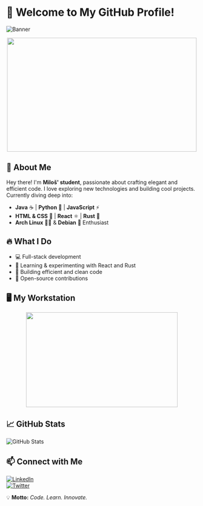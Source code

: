 # 🚀 Welcome to My GitHub Profile!

![Banner](https://source.unsplash.com/1600x400/?technology,coding)

<p align="center">
  <img src="https://media.giphy.com/media/Y4ak9Ki2GZCbJxAnJD/giphy.gif" width="500" height="300" />
</p>

## 🌟 About Me

Hey there! I'm **Miloš' student**, passionate about crafting elegant and efficient code. I love exploring new technologies and building cool projects. Currently diving deep into:

- **Java** ☕ | **Python** 🐍 | **JavaScript** ⚡
- **HTML & CSS** 🎨 | **React** ⚛️ | **Rust** 🦀
- **Arch Linux** 🏴‍☠️ & **Debian** 🐧 Enthusiast

## 🔥 What I Do

- 💻 Full-stack development
- 🚀 Learning & experimenting with React and Rust
- 🔧 Building efficient and clean code
- 🎯 Open-source contributions

## 🖥️ My Workstation

<p align="center">
  <img src="https://media.giphy.com/media/l2R09NqF3hTniExxi/giphy.gif" width="400" height="250" />
</p>

## 📈 GitHub Stats

![GitHub Stats](https://github-readme-stats.vercel.app/api?username=YourGitHubUsername&show_icons=true&theme=radical)

## 📫 Connect with Me

[![LinkedIn](https://img.shields.io/badge/LinkedIn-blue?style=for-the-badge&logo=linkedin)](https://linkedin.com/in/YourProfile)  
[![Twitter](https://img.shields.io/badge/Twitter-1DA1F2?style=for-the-badge&logo=twitter)](https://twitter.com/YourProfile)  

💡 **Motto:** *Code. Learn. Innovate.*
